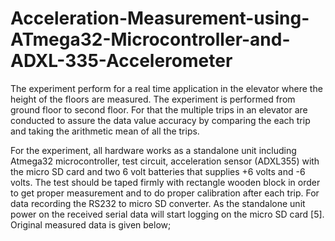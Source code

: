 # Acceleration-Measurement-using-ATmega32-Microcontroller-and-ADXL-335-Accelerometer
The experiment perform for a real time application in the elevator where the height of the floors are measured. The experiment is performed from ground floor to second floor. For that the multiple trips in an 
elevator are conducted to assure the data value accuracy by comparing the each trip and taking the arithmetic mean of all the trips.

For the experiment, all hardware works as a standalone unit including Atmega32 microcontroller, test circuit, acceleration sensor (ADXL355) with the micro SD card and two 6 volt batteries that supplies +6 volts and 
-6 volts. The test should be taped firmly with rectangle wooden block in order to get proper measurement and to do proper calibration after each trip. For data recording the RS232 to micro SD converter. 
As the standalone unit power on the received serial data will start logging on the micro SD card [5]. Original measured data is given below;
